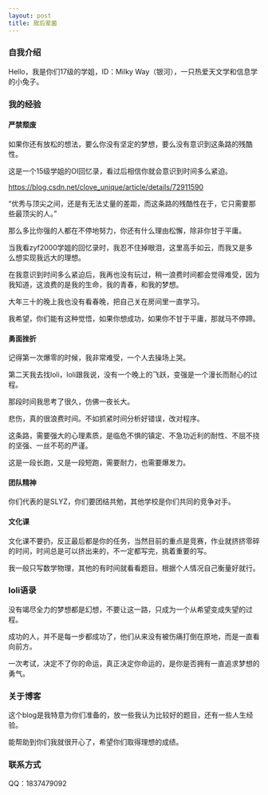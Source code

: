 ```yaml
---
layout: post
title: 致后辈菌
---
```


### 自我介绍
Hello，我是你们17级的学姐，ID：Milky Way（银河），一只热爱天文学和信息学的小兔子。

### 我的经验

#### 严禁颓废

如果你还有放松的想法，要么你没有坚定的梦想，要么没有意识到这条路的残酷性。

这是一个15级学姐的OI回忆录，看过后相信你就会意识到时间多么紧迫。

https://blog.csdn.net/clove_unique/article/details/72911590

“优秀与顶尖之间，还是有无法丈量的差距，而这条路的残酷性在于，它只需要那些最顶尖的人。”

那么多比你强的人都在不停地努力，你还有什么理由松懈，除非你甘于平庸。

当我看zyf2000学姐的回忆录时，我忍不住掉眼泪，这里高手如云，而我又是多么想实现我远大的理想。

在我意识到时间多么紧迫后，我再也没有玩过，稍一浪费时间都会觉得难受，因为我知道，这浪费的是我的生命，我的青春，和我的梦想。

大年三十的晚上我也没有看春晚，把自己关在房间里一直学习。

我希望，你们能有这种觉悟，如果你想成功，如果你不甘于平庸，那就马不停蹄。

#### 勇面挫折

记得第一次爆零的时候，我非常难受，一个人去操场上哭。

第二天我去找loli，loli跟我说，没有一个晚上的飞跃，变强是一个漫长而耐心的过程。

那段时间我思考了很久，仿佛一夜长大。

悲伤，真的很浪费时间。不如抓紧时间分析好错误，改对程序。

这条路，需要强大的心理素质，是临危不惧的镇定、不急功近利的耐性、不屈不挠的坚强、一丝不苟的严谨。

这是一段长跑，又是一段短跑，需要耐力，也需要爆发力。

#### 团队精神

你们代表的是SLYZ，你们要团结共勉，其他学校是你们共同的竞争对手。

#### 文化课

文化课不要扔，反正最后都是你的任务，当然目前的重点是竞赛，作业就挤挤零碎的时间，时间总是可以挤出来的，不一定都写完，挑着重要的写。

我一般只写数学物理，其他的有时间就看看题目。根据个人情况自己衡量好就行。

### loli语录
没有竭尽全力的梦想都是幻想，不要让这一路，只成为一个从希望变成失望的过程。

成功的人，并不是每一步都成功了，他们从来没有被伤痛打倒在原地，而是一直看向前方。

一次考试，决定不了你的命运，真正决定你命运的，是你是否拥有一直追求梦想的勇气。

### 关于博客
这个blog是我特意为你们准备的，放一些我认为比较好的题目，还有一些人生经验。

能帮助到你们我就很开心了，希望你们取得理想的成绩。

### 联系方式
QQ：1837479092

